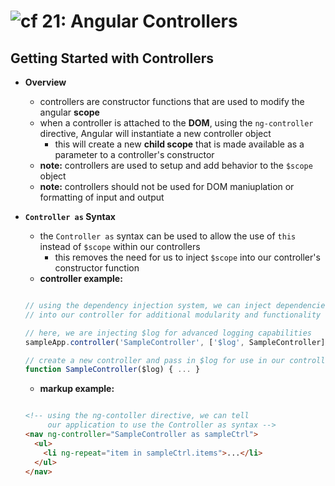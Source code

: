 ![cf](http://i.imgur.com/7v5ASc8.png) 21: Angular Controllers
=====================================

## Getting Started with Controllers
  * **Overview**
    * controllers are constructor functions that are used to modify the angular **scope**
    * when a controller is attached to the **DOM**, using the `ng-controller` directive, Angular will instantiate a new controller object
      * this will create a new **child scope** that is made available as a parameter to a controller's constructor
    * **note:** controllers are used to setup and add behavior to the `$scope` object
    * **note:** controllers should not be used for DOM maniuplation or formatting of input and output

  * **`Controller as` Syntax**
    * the `Controller as` syntax can be used to allow the use of `this` instead of `$scope` within our controllers
      * this removes the need for us to inject `$scope` into our controller's constructor function
    * **controller example:**
    ``` javascript

    // using the dependency injection system, we can inject dependencies
    // into our controller for additional modularity and functionality

    // here, we are injecting $log for advanced logging capabilities
    sampleApp.controller('SampleController', ['$log', SampleController]);

    // create a new controller and pass in $log for use in our controller's methods
    function SampleController($log) { ... }
    ```

    * **markup example:**
    ``` html

    <!-- using the ng-contoller directive, we can tell
         our application to use the Controller as syntax -->
    <nav ng-controller="SampleController as sampleCtrl">
      <ul>
        <li ng-repeat="item in sampleCtrl.items">...</li>
      </ul>
    </nav>
    ```
